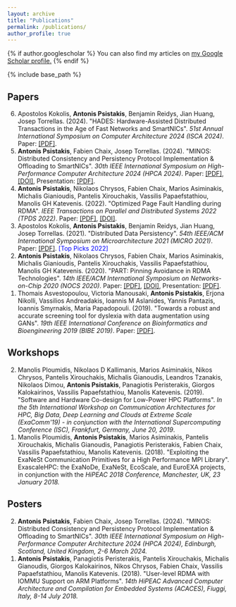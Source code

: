 ```yaml
---
layout: archive
title: "Publications"
permalink: /publications/
author_profile: true
---
```


{% if author.googlescholar %}
  You can also find my articles on <u><a href="{{author.googlescholar}}">my Google Scholar profile</a>.</u>
{% endif %}

{% include base_path %}

<!-- {% for post in site.publications reversed %}
  {% include archive-single.html %}
{% endfor %} -->


## Papers

<ol reversed>

<li> Apostolos Kokolis, <b>Antonis Psistakis</b>, Benjamin Reidys, Jian Huang, Josep Torrellas. (2024). &quot;HADES: Hardware-Assisted Distributed Transactions in the Age of Fast Networks and SmartNICs&quot;.	<i>51st Annual International Symposium on Computer Architecture 2024 (ISCA 2024)</i>.
Paper: <a href="https://iacoma.cs.uiuc.edu/iacoma-papers/isca24_1.pdf" target="_blank">[PDF]</a>.
</li>

<li> <b>Antonis Psistakis</b>, Fabien Chaix, Josep Torrellas. (2024). &quot;MINOS: Distributed Consistency and Persistency
Protocol Implementation & Offloading to SmartNICs&quot;. <i>30th IEEE International Symposium on High-Performance Computer Architecture 2024 (HPCA 2024)</i>.
<!-- Paper: <a href="https://iacoma.cs.uiuc.edu/iacoma-papers/hpca24_1.pdf" target="_blank">[PDF]</a>. -->
Paper: <a href="../files/publications/psistakis-hpca24.pdf" target="_blank">[PDF]</a>, <a href="https://doi.org/10.1109/HPCA57654.2024.00076" target="_blank">[DOI]</a>,
Presentation: <a href="../files/publications/psistakis-hpca24-slides.pdf" target="_blank">[PDF]</a>.
</li>

<li> <b>Antonis Psistakis</b>, Nikolaos Chrysos, Fabien Chaix, Marios Asiminakis, Michalis Gianioudis,
Pantelis Xirouchakis, Vassilis Papaefstathiou, Manolis GH Katevenis. (2022). &quot;Optimized Page Fault Handling during RDMA&quot;.	<i>IEEE Transactions on Parallel and Distributed Systems 2022 (TPDS 2022)</i>.
Paper: <a href="../files/publications/psistakis-tpds22.pdf" target="_blank">[PDF]</a>, <a href="https://doi.org/10.1109/TPDS.2022.3175666" target="_blank">[DOI]</a>.
</li>

<li> Apostolos Kokolis, <b>Antonis Psistakis</b>, Benjamin Reidys, Jian Huang, Josep Torrellas. (2021). &quot;Distributed Data Persistency&quot;.	<i>54th IEEE/ACM International Symposium on Microarchitecture 2021 (MICRO 2021)</i>.
Paper: <a href="https://iacoma.cs.uiuc.edu/iacoma-papers/micro21.pdf" target="_blank">[PDF]</a>. <span style="color:blue">[Top Picks 2022] </span>
</li>

<li> <b>Antonis Psistakis</b>, Nikolaos Chrysos, Fabien Chaix, Marios Asiminakis, Michalis Gianioudis,
Pantelis Xirouchakis, Vassilis Papaefstathiou, Manolis GH Katevenis. (2020). &quot;PART: Pinning Avoidance in RDMA Technologies&quot;.	<i>14th IEEE/ACM International Symposium on Networks-on-Chip 2020 (NOCS 2020)</i>.
Paper: <a href="../files/publications/psistakis-nocs20.pdf" target="_blank">[PDF]</a>, <a href="https://doi.org/10.1109/NOCS50636.2020.9241587" target="_blank">[DOI]</a>,
Presentation: <a href="../files/publications/psistakis-nocs20-slides.pdf" target="_blank">[PDF]</a>.
</li>

<li>
Thomais Asvestopoulou, Victoria Manousaki, <b>Antonis Psistakis</b>, Erjona Nikolli, Vassilios Andreadakis, Ioannis M Aslanides, Yannis Pantazis, Ioannis Smyrnakis, Maria Papadopouli. (2019). &quot;Towards a robust and accurate screening tool for dyslexia with data augmentation using GANs&quot;. <i>19th IEEE International Conference on Bioinformatics and Bioengineering 2019 (BIBE 2019)</i>.
Paper: <a href="https://projects.ics.forth.gr/neuronxnet/pdf/dyslexia_BIBE_2019_extended_version.pdf" target="_blank">[PDF]</a>.
</li>

</ol>

## Workshops

<ol reversed>

<li>
Manolis Ploumidis, Nikolaos D Kallimanis, Marios Asiminakis, Nikos Chrysos, Pantelis Xirouchakis, Michalis Gianoudis, Leandros Tzanakis, Nikolaos Dimou, <b>Antonis Psistakis</b>, Panagiotis Peristerakis, Giorgos Kalokairinos, Vassilis Papaefstathiou, Manolis Katevenis. (2019). &quot;Software and Hardware Co-design for Low-Power HPC Platforms&quot;. <i>In the 5th International Workshop on Communication Architectures for HPC, Big Data, Deep Learning and Clouds at Extreme Scale (ExaComm'19) - in conjunction with the International Supercomputing Conference (ISC), Frankfurt, Germany, June 20, 2019</i>.
</li>

<li>
Manolis Ploumidis, <b>Antonis Psistakis</b>, Marios Asiminakis, Pantelis Xirouchakis, Michalis Gianoudis, Panagiotis Peristerakis, Fabien Chaix, Vassilis Papaefstathiou, Manolis Katevenis. (2018). &quot;Exploiting the ExaNeSt Communication Primitives for a High Performance MPI Library&quot;. ExascaleHPC: the ExaNoDe, ExaNeSt, EcoScale, and EuroEXA projects, in conjunction with the <i>HiPEAC 2018 Conference, Manchester, UK, 23 January 2018.</i>
</li>

</ol>

## Posters

<ol reversed>

<li> <b>Antonis Psistakis</b>, Fabien Chaix, Josep Torrellas. (2024). &quot;MINOS: Distributed Consistency and Persistency
Protocol Implementation & Offloading to SmartNICs&quot;. <i>30th IEEE International Symposium on High-Performance Computer Architecture 2024 (HPCA 2024), Edinburgh, Scotland, United Kingdom, 2-6 March 2024.</i>
</li>

<li>
<b>Antonis Psistakis</b>, Panagiotis Peristerakis, Pantelis Xirouchakis, Michalis Gianoudis, Giorgos Kalokairinos, Nikos Chrysos, Fabien Chaix, Vassilis Papaefstathiou, Manolis Katevenis. (2018). &quot;User-level RDMA with IOMMU Support on ARM Platforms&quot;. <i>14th HiPEAC Advanced Computer Architecture and Compilation for Embedded Systems (ACACES), Fiuggi, Italy, 8-14 July 2018.</i>
</li>

</ol>
